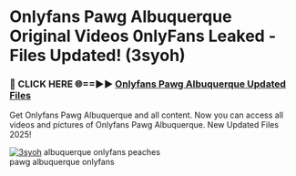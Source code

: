 # Onlyfans Pawg Albuquerque Original Videos 0nlyFans Leaked - Files Updated! (3syoh)

<h3>🔴 CLICK HERE 🌐==►► <a href="https://tinyurl.com/3hn5wdd3" rel="nofollow">Onlyfans Pawg Albuquerque Updated Files</a></h3>

Get Onlyfans Pawg Albuquerque and all content. Now you can access all videos and pictures of Onlyfans Pawg Albuquerque. New Updated Files 2025!

[![3syoh](https://i.imgur.com/4HnBqBT.gif)](https://tinyurl.com/3hn5wdd3)
albuquerque onlyfans peaches<br>
pawg albuquerque onlyfans